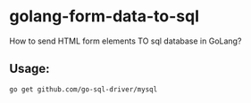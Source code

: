 # golang-form-data-to-sql
How to send HTML form elements  TO sql database in GoLang?

## Usage:
``go get github.com/go-sql-driver/mysql``
